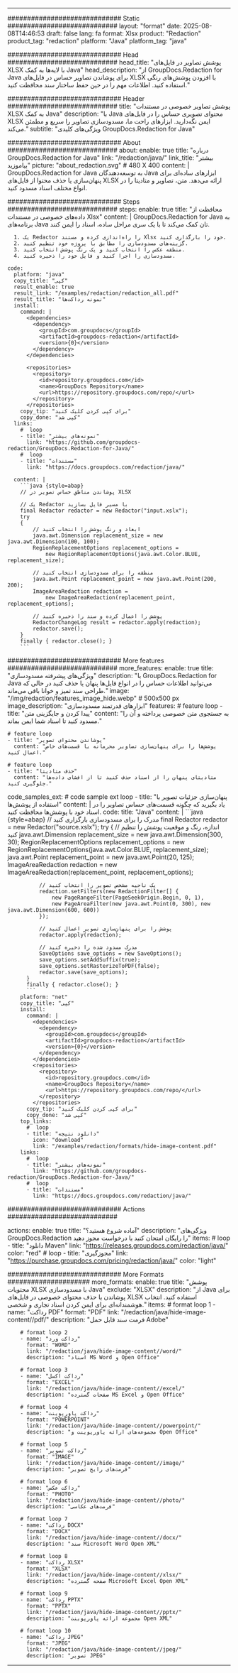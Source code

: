 
---
############################# Static ############################
layout: "format"
date:  2025-08-08T14:46:53
draft: false
lang: fa
format: Xlsx
product: "Redaction"
product_tag: "redaction"
platform: "Java"
platform_tag: "java"

############################# Head ############################
head_title: "پوشش تصاویر در فایل‌های XLSX با لایه‌ها به کمک Java"
head_description: "از GroupDocs.Redaction for Java برای پوشاندن تصاویر حساس در فایل‌های XLSX با افزودن پوشش‌های رنگی استفاده کنید. اطلاعات مهم را در حین حفظ ساختار سند محافظت کنید."

############################# Header ############################
title: "پوشش تصاویر خصوصی در مستندات XLSX به کمک Java" 
description: "با Java محتوای تصویری حساس را در فایل‌های XLSX ایمن نگه‌دارید. ابزارهای راحت ما، مسدودسازی تصاویر را سریع و مطمئن می‌کند."
subtitle: "ویژگی‌های کلیدی GroupDocs.Redaction for Java" 

############################# About ############################
about:
    enable: true
    title: "درباره GroupDocs.Redaction for Java"
    link: "/redaction/java/"
    link_title: "بیشتر بیاموزید"
    picture: "about_redaction.svg" # 480 X 400
    content: |
       GroupDocs.Redaction for Java به توسعه‌دهندگان Java ابزارهای ساده‌ای برای پنهان‌سازی یا حذف محتوا از فایل‌های XLSX ارائه می‌دهد. متن، تصاویر و متادیتا را در انواع مختلف اسناد مسدود کنید.

############################# Steps ############################
steps:
    enable: true
    title: "محافظت از داده‌های خصوصی در مستندات Xlsx"
    content: |
      GroupDocs.Redaction for Java به برنامه‌های Java تان کمک می‌کند تا با یک سری مراحل ساده، اسناد را ایمن کنند.
      
      1. یک Redactor را راه‌اندازی کرده و مستند Xlsx خود را بارگذاری کنید.
      2. گزینه‌های مسدودسازی را مطابق با پروژه خود تنظیم کنید.
      3. منطقه عکس را انتخاب کنید و یک رنگ پوشش انتخاب کنید.
      4. مسدودسازی را اجرا کنید و فایل خود را ذخیره کنید.
   
    code:
      platform: "java"
      copy_title: "کپی"
      result_enable: true
      result_link: "/examples/redaction/redaction_all.pdf"
      result_title: "نمونه رداکت‌ها"
      install:
        command: |
          <dependencies>
            <dependency>
              <groupId>com.groupdocs</groupId>
              <artifactId>groupdocs-redaction</artifactId>
              <version>{0}</version>
            </dependency>
          </dependencies>

          <repositories>
            <repository>
              <id>repository.groupdocs.com</id>
              <name>GroupDocs Repository</name>
              <url>https://repository.groupdocs.com/repo/</url>
            </repository>
          </repositories>
        copy_tip: "برای کپی کردن کلیک کنید"
        copy_done: "کپی شد"
      links:
        #  loop
        - title: "نمونه‌های بیشتر"
          link: "https://github.com/groupdocs-redaction/GroupDocs.Redaction-for-Java/"
        #  loop
        - title: "مستندات"
          link: "https://docs.groupdocs.com/redaction/java/"
          
      content: |
        ```java {style=abap}
        // پوشاندن مناطق حساس تصویر در XLSX

        // یک Redactor با مسیر فایل بسازید
        final Redactor redactor = new Redactor("input.xslx");
        try
        {
            // ابعاد و رنگ پوشش را انتخاب کنید
            java.awt.Dimension replacement_size = new java.awt.Dimension(100, 100);
            RegionReplacementOptions replacement_options = 
                new RegionReplacementOptions(java.awt.Color.BLUE, replacement_size);

            // منطقه را برای مسدودسازی انتخاب کنید
            java.awt.Point replacement_point = new java.awt.Point(200, 200);
            ImageAreaRedaction redaction = 
                new ImageAreaRedaction(replacement_point, replacement_options);

            // پوشش را اعمال کرده و سند را ذخیره کنید
            RedactorChangeLog result = redactor.apply(redaction);
            redactor.save();
        }
        finally { redactor.close(); }
        ```            


############################# More features ############################
more_features:
  enable: true
  title: "ویژگی‌های پیشرفته مسدودسازی"
  description: "با GroupDocs.Redaction for Java می‌توانید اطلاعات حساس را در انواع فایل‌ها پنهان یا حذف کنید در حالی که طراحی سند تمیز و خوانا باقی می‌ماند."
  image: "/img/redaction/features_image_hide.webp" # 500x500 px
  image_description: "ابزارهای قدرتمند مسدودسازی"
  features:
    # feature loop
    - title: "پیدا کردن و جایگزینی متن"
      content: "به جستجوی متن خصوصی پرداخته و آن را مسدود کنید تا اسناد شما ایمن بماند."

    # feature loop
    - title: "پوشاندن محتوای تصویر"
      content: "پوشش‌ها را برای پنهان‌سازی تصاویر محرمانه یا قسمت‌های خاص اعمال کنید."

    # feature loop
    - title: "حذف متادیتا"
      content: "متادیتای پنهان را از اسناد حذف کنید تا از افشای داده‌ها جلوگیری کنید."
      
  code_samples_ext:
    # code sample ext loop
    - title: "پنهان‌سازی جزئیات تصویر با استفاده از پوشش‌ها"
      content: |
        یاد بگیرید که چگونه قسمت‌های حساس تصاویر را در اسناد خود با پوشش‌ها محافظت کنید.
      code:
        title: "Java"
        content: |
          ```java {style=abap}
          //  مدرک را برای مسدودسازی بارگزاری کنید
          final Redactor redactor = new Redactor("source.xslx");
          try
          {
              // اندازه، رنگ و موقعیت پوشش را تنظیم کنید
              java.awt.Dimension replacement_size = new java.awt.Dimension(300, 30);
              RegionReplacementOptions replacement_options = 
                new RegionReplacementOptions(java.awt.Color.BLUE, replacement_size);
              java.awt.Point replacement_point = new java.awt.Point(20, 125);
              ImageAreaRedaction redaction = new ImageAreaRedaction(replacement_point, replacement_options);

              // یک ناحیه مشخص تصویر را انتخاب کنید
              redaction.setFilters(new RedactionFilter[] {
                  new PageRangeFilter(PageSeekOrigin.Begin, 0, 1),
                  new PageAreaFilter(new java.awt.Point(0, 300), new java.awt.Dimension(600, 600))
              });

              // پوشش را برای پنهان‌سازی تصویر اعمال کنید
              redactor.apply(redaction);

              // مدرک مسدود شده را ذخیره کنید
              SaveOptions save_options = new SaveOptions();
              save_options.setAddSuffix(true);
              save_options.setRasterizeToPDF(false);
              redactor.save(save_options);
          }
          finally { redactor.close(); }
          ```
        platform: "net"
        copy_title: "کپی"
        install:
          command: |
            <dependencies>
              <dependency>
                <groupId>com.groupdocs</groupId>
                <artifactId>groupdocs-redaction</artifactId>
                <version>{0}</version>
              </dependency>
            </dependencies>
            <repositories>
              <repository>
                <id>repository.groupdocs.com</id>
                <name>GroupDocs Repository</name>
                <url>https://repository.groupdocs.com/repo/</url>
              </repository>
            </repositories>
          copy_tip: "برای کپی کردن کلیک کنید"
          copy_done: "کپی شد"
        top_links:
          #  loop
          - title: "دانلود نتیجه"
            icon: "download"
            link: "/examples/redaction/formats/hide-image-content.pdf"
        links:
          #  loop
          - title: "نمونه‌های بیشتر"
            link: "https://github.com/groupdocs-redaction/GroupDocs.Redaction-for-Java/"
          #  loop
          - title: "مستندات"
            link: "https://docs.groupdocs.com/redaction/java/"


############################# Actions ############################

actions:
  enable: true
  title: "آماده شروع هستید؟"
  description: "ویژگی‌های GroupDocs.Redaction را رایگان امتحان کنید یا درخواست مجوز دهید"
  items:
    #  loop
    - title: "دانلود Maven"
      link: "https://releases.groupdocs.com/redaction/java/"
      color: "red"
        #  loop
    - title: "مجوزگیری"
      link: "https://purchase.groupdocs.com/pricing/redaction/java/"
      color: "light"


############################# More Formats #####################
more_formats:
    enable: true
    title: "پوشش محتویات XLSX با مسدودسازی Java"
    exclude: "XLSX"
    description: "از Java برای پوشاندن یا حذف محتوای خصوصی در فایل‌های XLSX استفاده کنید. انتخاب هوشمندانه‌ای برای ایمن کردن اسناد تجاری و شخصی."
    items: 
        # format loop 1
        - name: "رداکت PDF"
          format: "PDF"
          link: "/redaction/java/hide-image-content//pdf/"
          description: "فرمت سند قابل حمل Adobe"

        # format loop 2
        - name: "رداکت ورد"
          format: "WORD"
          link: "/redaction/java/hide-image-content//word/"
          description: "اسناد MS Word و Open Office"
          
        # format loop 3
        - name: "رداکت اکسل"
          format: "EXCEL"
          link: "/redaction/java/hide-image-content//excel/"
          description: "صفحات گسترده MS Excel و Open Office"

        # format loop 4
        - name: "رداکت پاورپوینت"
          format: "POWERPOINT"
          link: "/redaction/java/hide-image-content//powerpoint/"
          description: "مجموعه‌های ارائه پاورپوینت و Open Office"

        # format loop 5
        - name: "رداکت تصویر"
          format: "IMAGE"
          link: "/redaction/java/hide-image-content//image/"
          description: "فرمت‌های رایج تصویر"

        # format loop 6
        - name: "رداکت عکس"
          format: "PHOTO"
          link: "/redaction/java/hide-image-content//photo/"
          description: "فرمت‌های عکاسی"

        # format loop 7
        - name: "رداکت DOCX"
          format: "DOCX"
          link: "/redaction/java/hide-image-content//docx/"
          description: "سند Microsoft Word Open XML"
          
        # format loop 8
        - name: "رداکت XLSX"
          format: "XLSX"
          link: "/redaction/java/hide-image-content//xlsx/"
          description: "صفحه گسترده Microsoft Excel Open XML"
          
        # format loop 9
        - name: "رداکت PPTX"
          format: "PPTX"
          link: "/redaction/java/hide-image-content//pptx/"
          description: "مجموعه ارائه پاورپوینت Open XML"

        # format loop 10
        - name: "رداکت JPEG"
          format: "JPEG"
          link: "/redaction/java/hide-image-content//jpeg/"
          description: "تصویر JPEG"


---